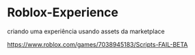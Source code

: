# Roblox-Experience
criando uma experiência usando assets da marketplace


https://www.roblox.com/games/7038945183/Scripts-FAIL-BETA
